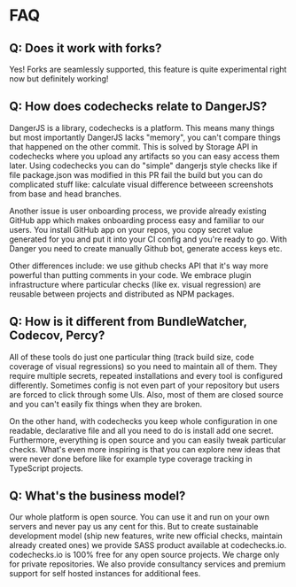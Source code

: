 # FAQ

## Q: Does it work with forks?

Yes! Forks are seamlessly supported, this feature is quite experimental right now but definitely
working!

## Q: How does codechecks relate to DangerJS?

DangerJS is a library, codechecks is a platform. This means many things but most importantly
DangerJS lacks "memory", you can't compare things that happened on the other commit. This is solved
by Storage API in codechecks where you upload any artifacts so you can easy access them later. Using
codechecks you can do "simple" dangerjs style checks like if file package.json was modified in this
PR fail the build but you can do complicated stuff like: calculate visual difference betweeen
screenshots from base and head branches.

Another issue is user onboarding process, we provide already existing GitHub app which makes
onboarding process easy and familiar to our users. You install GitHub app on your repos, you copy
secret value generated for you and put it into your CI config and you're ready to go. With Danger
you need to create manually Github bot, generate access keys etc.

Other differences include: we use github checks API that it's way more powerful than putting
comments in your code. We embrace plugin infrastructure where particular checks (like ex. visual
regression) are reusable between projects and distributed as NPM packages.

## Q: How is it different from BundleWatcher, Codecov, Percy?

All of these tools do just one particular thing (track build size, code coverage of visual
regressions) so you need to maintain all of them. They require multiple secrets, repeated
installations and every tool is configured differently. Sometimes config is not even part of your
repository but users are forced to click through some UIs. Also, most of them are closed source and
you can't easily fix things when they are broken.

On the other hand, with codechecks you keep whole configuration in one readable, declarative file
and all you need to do is install add one secret. Furthermore, everything is open source and you can
easily tweak particular checks. What's even more inspiring is that you can explore new ideas that
were never done before like for example type coverage tracking in TypeScript projects.

## Q: What's the business model?

Our whole platform is open source. You can use it and run on your own servers and never pay us any
cent for this. But to create sustainable development model (ship new features, write new official
checks, maintain already created ones) we provide SASS product available at codechecks.io.
codechecks.io is 100% free for any open source projects. We charge only for private repositories. We
also provide consultancy services and premium support for self hosted instances for additional fees.
